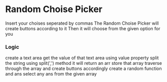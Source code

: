 # Random Choise Picker

Insert your choises seperated by commas
The Random Choise Picker will create buttons according to it
Then it will choose from the given option for you

### Logic

create a text area
get the value of that text area using value property
split the string using split(',') method
it will return an arr store that array
traverse through the array and create buttons accordingly
create a random function and ans select any ans from the given array

